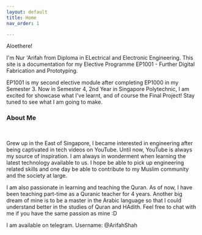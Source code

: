 ```yaml
---
layout: default
title: Home
nav_order: 1

---
```


Aloethere!

I'm Nur 'Arifah from Diploma in ELectrical and Electronic Engineering. This site is a documentation for my Elective Programme EP1001 - Further Digital Fabrication and Prototyping.

EP1001 is my second elective module after completing EP1000 in my Semester 3. Now in Semester 4, 2nd Year in Singapore Polytechnic, I am excited for showcase what I've learnt, and of course the Final Project! Stay tuned to see what I am going to make.

### About Me
<br>

Grew up in the East of Singapore, I became interested in engineering after being captivated in tech videos on YouTube. Until now, YouTube is always my source of inspiration. I am always in wonderment when learning the latest technology available to us. I hope be able to pick up engineering related skills and one day be able to contribute to my Muslim community and the society at large.

I am also passionate in learning and teaching the Quran. As of now, I have been teaching part-time as a Quranic teacher for 4 years. Another big dream of mine is to be a master in the Arabic language so that I could understand better in the studies of Quran and HAdith. Feel free to chat with me if you have the same passion as mine :D 

I am available on telegram. 
Username: @ArifahShah

